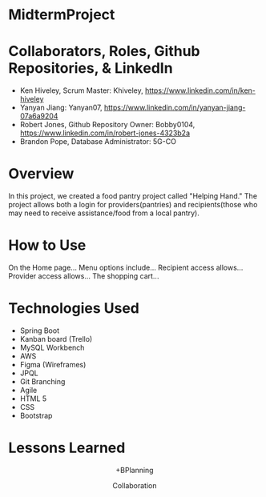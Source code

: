 # MidtermProject

# Collaborators, Roles, Github Repositories, & LinkedIn

* Ken Hiveley, Scrum Master: Khiveley, https://www.linkedin.com/in/ken-hiveley
* Yanyan Jiang:                          Yanyan07,  https://www.linkedin.com/in/yanyan-jiang-07a6a9204
* Robert Jones, Github Repository Owner:  Bobby0104, https://www.linkedin.com/in/robert-jones-4323b2a
* Brandon Pope,  Database Administrator:  5G-CO

# Overview

In this project, we created a food pantry project called "Helping Hand." The project allows both a login for providers(pantries) and recipients(those who may need to receive assistance/food from a local pantry).  

# How to Use
On the Home page...  Menu options include...  Recipient access allows...  Provider access allows...  The shopping cart... 

# Technologies Used

* Spring Boot
* Kanban board (Trello)
* MySQL Workbench
* AWS
* Figma (Wireframes)
* JPQL
* Git Branching
* Agile
* HTML 5
* CSS
* Bootstrap

# Lessons Learned

<p align="center"> +BPlanning</p>
<p align="center"> Collaboration</p>

